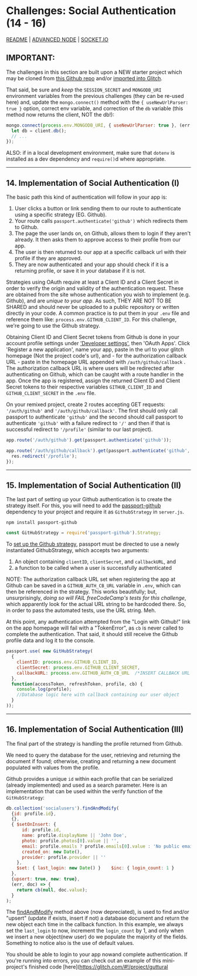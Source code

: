 # Challenges: Social Authentication (14 - 16)   

[README](../README.md)  | [ADVANCED NODE](./ADVANCEDNODE.md)  | [SOCKET.IO](./SOCKETIO.md)  
 
## IMPORTANT:
The challenges in this section are built upon a NEW starter project which may be cloned from [this Github repo](https://github.com/freeCodeCamp/boilerplate-socialauth/) and/or [imported into Glitch](https://glitch.com/#!/import/github/freeCodeCamp/boilerplate-socialauth/). 

That said, be sure and *keep* the `SESSION_SECRET` and `MONGODB_URI` environment variables from the previous challenges (they can be re-used here) and, update the `mongo.connect()` method with the `{ useNewUrlParser: true }` option, correct env variable, and correction of the `db` variable (this method now returns the client, NOT the db!):  
```js
mongo.connect(process.env.MONGODB_URI, { useNewUrlParser: true }, (err, client) => {
  let db = client.db();
  // ...
});
```
ALSO: if in a local development environment, make sure that `dotenv` is installed as a dev dependency and `require()`d where appropriate.  

---
## 14. Implementation of Social Authentication (I)  
The basic path this kind of authentication will follow in your app is:  
1. User clicks a button or link sending them to our route to authenticate using a specific strategy (EG. Github).  
2. Your route calls `passport.authenticate('github')` which redirects them to Github.  
3. The page the user lands on, on Github, allows them to login if they aren't already. It then asks them to approve access to their profile from our app.  
4. The user is then returned to our app at a specific callback url with their profile if they are approved.  
5. They are now authenticated and your app should check if it is a returning profile, or save it in your database if it is not.  

Strategies using OAuth require at least a Client ID and a Client Secret in order to verify the origin and validity of the authentication request. These are obtained from the site whose authentication you wish to implement (e.g. Github), and are *unique to your app*. As such, THEY ARE NOT TO BE SHARED and should never be uploaded to a public repository or written directly in your code. A common practice is to put them in your `.env` file and reference them like: `process.env.GITHUB_CLIENT_ID`. For this challenge, we're going to use the Github strategy.

Obtaining Client ID and Client Secret tokens from Github is done in your account profile settings under ['Developer settings'](https://github.com/settings/developers), then 'OAuth Apps'. Click 'Register a new application', name your app, paste in the url to your glitch homepage (Not the project code's url), and - for the authorization callback URL - paste in the homepage URL appended with `/auth/github/callback` . The authorization callback URL is where users will be redirected after authenticating on Github, which can be caught with a route handler in the app. Once the app is registered, assign the returned Client ID and Client Secret tokens to their respective variables `GITHUB_CLIENT_ID` and `GITHUB_CLIENT_SECRET` in the `.env` file.

On your remixed project, create 2 routes accepting GET requests: `'/auth/github'` and `'/auth/github/callback'`. The first should only call passport to authenticate `'github'` and the second should call passport to authenticate `'github'` with a failure redirect to `'/'` and then if that is successful redirect to `'/profile'` (similar to our last project).  
 
```js
app.route('/auth/github').get(passport.authenticate('github'));

app.route('/auth/github/callback').get(passport.authenticate('github', { failureRedirect: '/' }), (req, res) => { 
  res.redirect('/profile');
});
```

---
## 15. Implementation of Social Authentication (II)  
The last part of setting up your Github authentication is to create the strategy itself. For this, you will need to add the [passport-github](http://www.passportjs.org/packages/passport-github/) dependency to your project and require it as `GithubStrategy` in `server.js`.  

```console
npm install passport-github
```
```js
const GitHubStrategy = require('passport-github').Strategy;
```

To [set up the Github strategy](http://www.passportjs.org/packages/passport-github/#configure-strategy), passport must be directed to use a newly instantiated GithubStrategy, which accepts two arguments: 
1. An object containing `clientID`, `clientSecret`, and `callbackURL`, and   
2. a function to be called when a user is successfully authenticated  
   
NOTE: The authorization callback URL set when registering the app at Github can be saved in a `GITHUB_AUTH_CB_URL` variable in `.env`, which can then be referenced in the strategy. This works beautifully; but, unsurprisingly, *doing so will FAIL freeCodeCamp's tests for this challenge*, which apparently look for the actual URL string to be hardcoded there. So, in order to pass the automated tests, use the URL string. Meh.

At this point, any authentication attempted from the "Login with Github!" link on the app homepage will fail with a "TokenError", as `cb` is never called to complete the authentication. That said, it should still receive the Github profile data and log it to the console. 

```js
passport.use( new GitHubStrategy(
  {
    clientID: process.env.GITHUB_CLIENT_ID,
    clientSecret: process.env.GITHUB_CLIENT_SECRET,
    callbackURL: process.env.GITHUB_AUTH_CB_URL  /*INSERT CALLBACK URL ENTERED INTO GITHUB HERE*/
  },
  function(accessToken, refreshToken, profile, cb) {
    console.log(profile);
    //Database logic here with callback containing our user object
  }
));
```

---
## 16. Implementation of Social Authentication (III)  
The final part of the strategy is handling the profile returned from Github. 

We need to query the database for the user, retrieving and returning the document if found; otherwise, creating and returning a new document populated with values from the profile. 

Github provides a unique `id` within each profile that can be serialized (already implemented) and used as a search parameter. Here is an implementation that can be used within the verify function of the `GitHubStrategy`: 

```js
db.collection('socialusers').findAndModify(
  {id: profile.id},
  {},
  { $setOnInsert: {
      id: profile.id,
      name: profile.displayName || 'John Doe',
      photo: profile.photos[0].value || '',
      email: profile.emails ? profile.emails[0].value : 'No public email',
      created_on: new Date(),
      provider: profile.provider || ''
    },
    $set: { last_login: new Date() }    $inc: { login_count: 1 }
  },
  {upsert: true, new: true},
  (err, doc) => {
    return cb(null, doc.value);
  }
);
```

The [findAndModify](http://mongodb.github.io/node-mongodb-native/3.1/api/Collection.html#findAndModify) method above (now depreciated), is used to find and/or "upsert" (update if exists, insert if not) a database document and return the new object each time in the callback function. In this example, we always set the `last_login` to now, increment the `login_count` by 1, and only when we insert a new object(new user) do we populate the majority of the fields. Something to notice also is the use of default values.  

You should be able to login to your app nowand complete authentication. If you're running into errors, you can check out an example of this mini-project's finished code [here](https://glitch.com/#!/project/guttural 